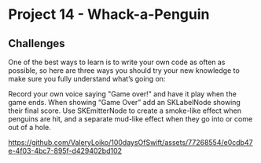 # Project 14 - Whack-a-Penguin

## Challenges
One of the best ways to learn is to write your own code as often as possible, so here are three ways you should try your new knowledge to make sure you fully understand what’s going on:

Record your own voice saying "Game over!" and have it play when the game ends.
When showing “Game Over” add an SKLabelNode showing their final score.
Use SKEmitterNode to create a smoke-like effect when penguins are hit, and a separate mud-like effect when they go into or come out of a hole.



https://github.com/ValeryLoiko/100daysOfSwift/assets/77268554/e0cdb47e-4f03-4bc7-895f-d429402bd102

